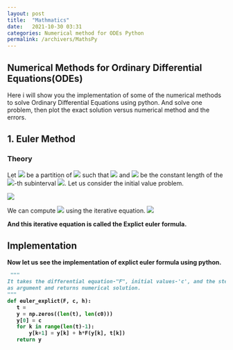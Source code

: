 ```yaml
---
layout: post
title:  "Mathmatics"
date:   2021-10-30 03:31
categories: Numerical method for ODEs Python
permalink: /archivers/MathsPy
---
```

## Numerical Methods for Ordinary Differential Equations(ODEs)

Here i will show you the implementation of some of the numerical methods to solve Ordinary Differential Equations using python. And solve one problem, then plot the exact solution versus numerical method and the errors.

## 1. Euler Method
### Theory 
Let <img src="https://latex.codecogs.com/svg.latex?\normalsize&space;t_k"/> be a partition of <img src="https://latex.codecogs.com/svg.latex?\normalsize&space;[a,b]"/> such that <img src="https://latex.codecogs.com/svg.latex?\normalsize&space;a=t_0<t_1<\cdots<t_{N-1}<t_{N}=b"/> and <img src="https://latex.codecogs.com/svg.latex?\normalsize;H"/> 
be the constant length of the <img src="https://latex.codecogs.com/svg.latex?\normalsize&space;k"/>-th subinterval 
<img src="https://latex.codecogs.com/svg.latex\normalsize&space;H = t_k - t_{k-1}"/>. Let us consider the initial value problem.

<img src="https://latex.codecogs.com/svg.latex?\Large&space;\begin{equation}
  \begin{cases}
    y' = F(y, t),      & \quad \text{on } [a, b]\\\\
    y(a) = c,
  \end{cases}
\end{equation}"/>

We can compute <img src="https://latex.codecogs.com/svg.latex?\normalsize&space;y_{k+1}"/> using the iterative equation.<b>
<img src="https://latex.codecogs.com/svg.latex?\normalsize&space;y_{k+1} = y_k + HF(y_k, t_k)"/>

And this iterative equation is called the Explict euler formula.
  
 ## Implementation
  Now let us see the implementation of explict euler formula using python.
 ```python
  """
It takes the differential equation-"F", initial values-'c', and the step size-'h'
as argument and returns numerical solution.
"""
def euler_explict(F, c, h):
    t = 
    y = np.zeros((len(t), len(c0)))
    y[0] = c
    for k in range(len(t)-1):
        y[k+1] = y[k] + h*F(y[k], t[k])
    return y               
```
